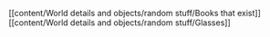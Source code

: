 [[content/World details and objects/random stuff/Books that exist]]
[[content/World details and objects/random stuff/Glasses]]
